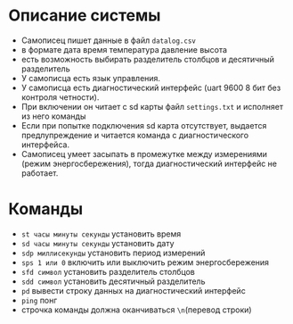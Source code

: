 # Описание системы
* Самописец пишет данные в файл `datalog.csv`
* в формате дата время температура давление высота
* есть возможность выбирать разделитель столбцов и десятичный разделитель
* У самописца есть язык управления.
* У самописца есть диагностический интерфейс (uart 9600 8 бит без контроля четности).
* При включении он читает с sd карты файл `settings.txt` и исполняет из него команды
* Если при попытке подключения sd карта отсутствует, выдается предлупреждение и читается команда с диагностического интерфейса.
* Самописец умеет засыпать в промежутке между измерениями (режим энергосбережения), тогда диагностический интерфейс не работает.
# Команды
* `st часы минуты секунды` установить время 
* `sd часы минуты секунды` установить дату 
* `sdp миллисекунды` установить период измерений
* `sps 1 или 0` включить или выключить режим энергосбережения
* `sfd символ` установить разделитель столбцов
* `sdd символ` установить десятичный разделитель
* `pd` вывести строку данных на диагностический интерфейс
* `ping` понг 
* строчка команды должна оканчиваться `\n`(перевод строки)